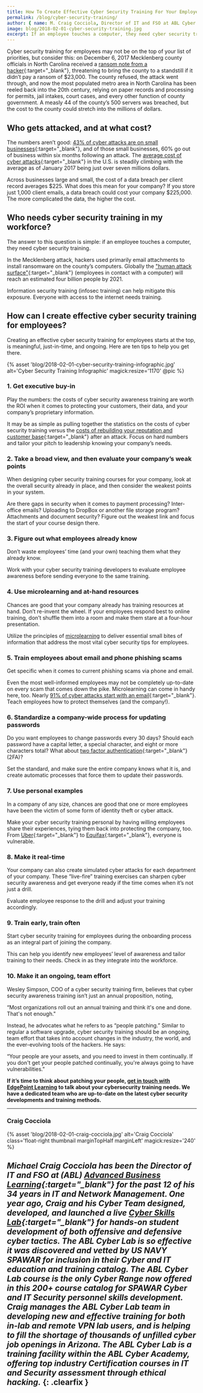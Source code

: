 ```yaml
---
title: How To Create Effective Cyber Security Training For Your Employees
permalink: /blog/cyber-security-training/
author: { name: M. Craig Cocciola, Director of IT and FSO at ABL Cyber Academy }
image: blog/2018-02-01-cyber-security-training.jpg
excerpt: If an employee touches a computer, they need cyber security training. Here's how to make it actually worth their (and your) time.
---
```

Cyber security training for employees may not be on the top of your list of priorities, but consider this: on December 6, 2017 Mecklenberg county officials in North Carolina received a [ransom note from a hacker](https://www.washingtonpost.com/national/the-latest-disruption-from-county-cyberattack-continues/2017/12/07/22b6673e-db7b-11e7-a241-0848315642d0_story.html?utm_term=.09743185832b){:target="_blank"}, threatening to bring the county to a standstill if it didn’t pay a ransom of $23,000. The county refused, the attack went through, and now the most populated metro area in North Carolina has been reeled back into the 20th century, relying on paper records and processing for permits, jail intakes, court cases, and every other function of county government. A measly 44 of the county’s 500 servers was breached, but the cost to the county could stretch into the millions of dollars.

## Who gets attacked, and at what cost?

The numbers aren’t good: [43% of cyber attacks are on small businesses](https://smallbiztrends.com/2017/01/cyber-security-statistics-small-business.html){:target="_blank"}, and of those small businesses, 60% go out of business within six months following an attack. The [average cost of cyber attacks](https://www.scrypt.com/blog/average-cost-data-breach-2017-3-62-million/){:target="_blank"} in the U.S. is steadily climbing with the average as of January 2017 being just over seven millions dollars.

Across businesses large and small, the cost of a data breach per client record averages $225. What does this mean for your company? If you store just 1,000 client emails, a data breach could cost your company $225,000. The more complicated the data, the higher the cost.

## Who needs cyber security training in my workforce?

The answer to this question is simple: if an employee touches a computer, they need cyber security training.

In the Mecklenberg attack, hackers used primarily email attachments to install ransomware on the county’s computers. Globally the ["human attack surface"](https://www.csoonline.com/article/3149510/security/the-human-attack-surface-counting-it-all-up.html){:target="_blank"} (employees in contact with a computer) will reach an estimated four billion people by 2021.

Information security training (infosec training) can help mitigate this exposure. Everyone with access to the internet needs training.

## How can I create effective cyber security training for employees?

Creating an effective cyber security training for employees starts at the top, is meaningful, just-in-time, and ongoing. Here are ten tips to help you get there.

{% asset 'blog/2018-02-01-cyber-security-training-infographic.jpg'
  alt='Cyber Security Training Infographic'
  magick:resize='1170' @pic %}

### 1. Get executive buy-in

Play the numbers: the costs of cyber security awareness training are worth the ROI when it comes to protecting your customers, their data, and your company’s proprietary information.

It may be as simple as pulling together the statistics on the costs of cyber security training versus the [costs of rebuilding your reputation and customer base](https://www.ibm.com/security/data-breach){:target="_blank"} after an attack. Focus on hard numbers and tailor your pitch to leadership knowing your company’s needs.

### 2. Take a broad view, and then evaluate your company’s weak points

When designing cyber security training courses for your company, look at the overall security already in place, and then consider the weakest points in your system.

Are there gaps in security when it comes to payment processing? Inter-office emails? Uploading to DropBox or another file storage program? Attachments and document security? Figure out the weakest link and focus the start of your course design there.

### 3. Figure out what employees already know

Don’t waste employees’ time (and your own) teaching them what they already know.

Work with your cyber security training developers to evaluate employee awareness before sending everyone to the same training.

### 4. Use microlearning and at-hand resources

Chances are good that your company already has training resources at hand. Don’t re-invent the wheel. If your employees respond best to online training, don’t shuffle them into a room and make them stare at a four-hour presentation.

Utilize the principles of [microlearning](/blog/microlearning) to deliver essential small bites of information that address the most vital cyber security tips for employees.

### 5. Train employees about email and phone phishing scams

Get specific when it comes to current phishing scams via phone and email.

Even the most well-informed employees may not be completely up-to-date on every scam that comes down the pike. Microlearning can come in handy here, too. Nearly [91% of cyber attacks start with an email](https://phishme.com/enterprise-phishing-susceptibility-report){:target="_blank"}. Teach employees how to protect themselves (and the company!).

### 6. Standardize a company-wide process for updating passwords

Do you want employees to change passwords every 30 days? Should each password have a capital letter, a special character, and eight or more characters total? What about [two factor authentication](https://www.cnet.com/news/two-factor-authentication-what-you-need-to-know-faq/){:target="_blank"} (2FA)?

Set the standard, and make sure the entire company knows what it is, and create automatic processes that force them to update their passwords.

### 7. Use personal examples

In a company of any size, chances are good that one or more employees have been the victim of some form of identity theft or cyber attack.

Make your cyber security training personal by having willing employees share their experiences, tying them back into protecting the company, too. From [Uber](https://www.bloomberg.com/news/articles/2017-11-21/uber-concealed-cyberattack-that-exposed-57-million-people-s-data){:target="_blank"} to [Equifax](https://www.nytimes.com/2017/09/07/business/equifax-cyberattack.html){:target="_blank"}, everyone is vulnerable.

### 8. Make it real-time

Your company can also create simulated cyber attacks for each department of your company. These “live-fire” training exercises can sharpen cyber security awareness and get everyone ready if the time comes when it’s not just a drill.

Evaluate employee response to the drill and adjust your training accordingly.

### 9. Train early, train often

Start cyber security training for employees during the onboarding process as an integral part of joining the company.

This can help you identify new employees’ level of awareness and tailor training to their needs. Check in as they integrate into the workforce.

### 10. Make it an ongoing, team effort

Wesley Simpson, COO of a cyber security training firm, believes that cyber security awareness training isn’t just an annual proposition, noting,

“Most organizations roll out an annual training and think it's one and done. That's not enough."

Instead, he advocates what he refers to as “people patching.” Similar to regular a software upgrade, cyber security training should be an ongoing, team effort that takes into account changes in the industry, the world, and the ever-evolving tools of the hackers. He says:

“Your people are your assets, and you need to invest in them continually. If you don't get your people patched continually, you're always going to have vulnerabilities."

**If it’s time to think about patching your people, [get in touch with EdgePoint Learning](/) to talk about your cybersecurity training needs. We have a dedicated team who are up-to-date on the latest cyber security developments and training methods.**

---
### Craig Cocciola

{% asset 'blog/2018-02-01-craig-cocciola.jpg'
   alt='Craig Cocciola'
   class='float-right thumbnail marginTopHalf marginLeft'
   magick:resize='240' %}

*Michael Craig Cocciola has been the Director of IT and FSO at (ABL) [Advanced Business Learning](http://ablcyberacademy.com/){:target="_blank"} for the past 12 of his 34 years in IT and Network Management. One year ago, Craig and his Cyber Team designed, developed, and launched a live [Cyber Skills Lab](https://ablcyberlab.com/){:target="_blank"} for hands-on student development of both offensive and defensive cyber tactics. The ABL Cyber Lab is so effective it was discovered and vetted by US NAVY SPAWAR for inclusion in their Cyber and IT education and training catalog. The ABL Cyber Lab course is the only Cyber Range now offered in this 200+ course catalog for SPAWAR Cyber and IT Security personnel skills development. Craig manages the ABL Cyber Lab team in developing new and effective training for both in-lab and remote VPN lab users, and is helping to fill the shortage of thousands of unfilled cyber job openings in Arizona. The ABL Cyber Lab is a training facility within the ABL Cyber Academy, offering top industry Certification courses in IT and Security assessment through ethical hacking.*
{: .clearfix }
---
